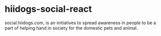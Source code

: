 # hiidogs-social-react
social.hiidogs.com, is an initiatives to spread awareness in people to be a part of helping hand in society for the domestic pets and animal.
